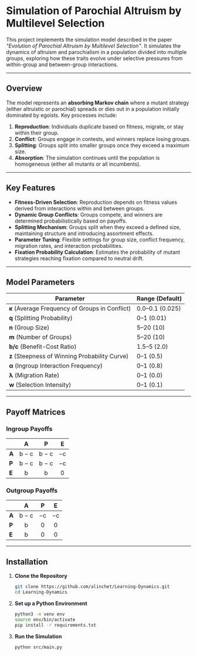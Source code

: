# **Simulation of Parochial Altruism by Multilevel Selection**  

This project implements the simulation model described in the paper *"Evolution of Parochial Altruism by Multilevel Selection"*. It simulates the dynamics of altruism and parochialism in a population divided into multiple groups, exploring how these traits evolve under selective pressures from within-group and between-group interactions.  

---

## **Overview**  

The model represents an **absorbing Markov chain** where a mutant strategy (either altruistic or parochial) spreads or dies out in a population initially dominated by egoists. Key processes include:  

1. **Reproduction**: Individuals duplicate based on fitness, migrate, or stay within their group.  
2. **Conflict**: Groups engage in contests, and winners replace losing groups.  
3. **Splitting**: Groups split into smaller groups once they exceed a maximum size.  
4. **Absorption**: The simulation continues until the population is homogeneous (either all mutants or all incumbents).  

---

## **Key Features**  

- **Fitness-Driven Selection**: Reproduction depends on fitness values derived from interactions within and between groups.  
- **Dynamic Group Conflicts**: Groups compete, and winners are determined probabilistically based on payoffs.  
- **Splitting Mechanism**: Groups split when they exceed a defined size, maintaining structure and introducing assortment effects.  
- **Parameter Tuning**: Flexible settings for group size, conflict frequency, migration rates, and interaction probabilities.  
- **Fixation Probability Calculation**: Estimates the probability of mutant strategies reaching fixation compared to neutral drift.  

---

## **Model Parameters**  

| Parameter                                         | Range (Default)    |
|---------------------------------------------------|--------------------|
| **κ** (Average Frequency of Groups in Conflict)   | 0.0–0.1 (0.025)    |
| **q** (Splitting Probability)                     | 0–1 (0.01)         |
| **n** (Group Size)                                | 5–20 (10)          |
| **m** (Number of Groups)                          | 5–20 (10)          |
| **b/c** (Benefit-Cost Ratio)                      | 1.5–5 (2.0)        |
| **z** (Steepness of Winning Probability Curve)    | 0–1 (0.5)          |
| **α** (Ingroup Interaction Frequency)             | 0–1 (0.8)          |
| **λ** (Migration Rate)                            | 0–1 (0.0)          |
| **w** (Selection Intensity)                       | 0–1 (0.1)          |

---

## **Payoff Matrices**  

### **Ingroup Payoffs**  

|               | **A**  | **P**  | **E**  |
|---------------|:------:|:------:|:------:|
| **A**         | b − c  | b − c  | −c     |
| **P**         | b − c  | b − c  | −c     |
| **E**         | b      | b      | 0      |

### **Outgroup Payoffs**  

|               | **A**  | **P**  | **E**  |
|---------------|:------:|:------:|:------:|
| **A**         | b − c  | −c     | −c     |
| **P**         | b      | 0      | 0      |
| **E**         | b      | 0      | 0      |

---

## **Installation**  

1. **Clone the Repository**  
   ```bash
   git clone https://github.com/alinchet/Learning-Dynamics.git
   cd Learning-Dynamics
   ```

2. **Set up a Python Environment**  
   ```bash
   python3 -m venv env
   source env/bin/activate
   pip install -r requirements.txt
   ```

3. **Run the Simulation**  
   ```bash
   python src/main.py
   ```


